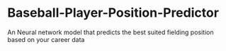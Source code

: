 # Baseball-Player-Position-Predictor
An Neural network model that predicts the best suited fielding position based on your career data 
